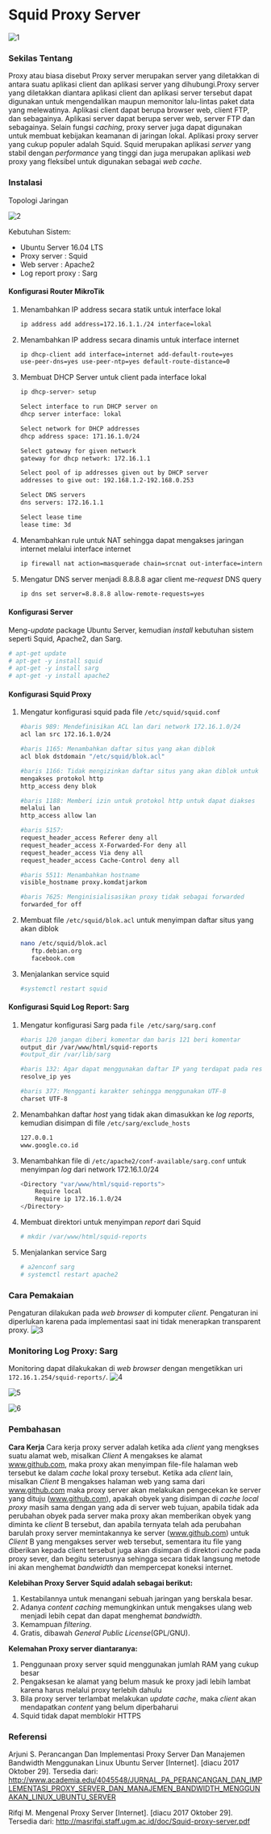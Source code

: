 # Squid Proxy Server
![1](https://github.com/renisakhairiyah/proxysquid/blob/master/squid.jpg)
### Sekilas Tentang
   Proxy atau biasa disebut Proxy server merupakan server yang diletakkan di antara suatu aplikasi client dan aplikasi server yang dihubungi.Proxy server yang diletakkan diantara aplikasi client dan aplikasi server tersebut dapat digunakan untuk mengendalikan maupun memonitor lalu-lintas paket data yang melewatinya. Aplikasi client dapat berupa browser web, client FTP, dan sebagainya. Aplikasi server dapat berupa server web, server FTP dan sebagainya.
   Selain fungsi *caching*, proxy server juga dapat digunakan untuk membuat kebijakan keamanan di jaringan lokal. Aplikasi proxy server yang cukup populer adalah Squid. Squid merupakan aplikasi *server* yang stabil dengan *performance* yang tinggi dan juga merupakan aplikasi *web* proxy yang fleksibel untuk digunakan sebagai *web cache*.

### Instalasi
Topologi Jaringan 

 ![2](https://github.com/renisakhairiyah/proxysquid/blob/master/Topologi.png)


Kebutuhan Sistem:
- Ubuntu Server 16.04 LTS 
- Proxy server : Squid
- Web server : Apache2
- Log report proxy : Sarg

#### Konfigurasi Router MikroTik
1. Menambahkan IP address secara statik untuk interface lokal
    ```sh
    ip address add address=172.16.1.1./24 interface=lokal 
    ```
2. Menambahkan IP address secara dinamis untuk interface internet
    ```sh 
    ip dhcp-client add interface=internet add-default-route=yes 
    use-peer-dns=yes use-peer-ntp=yes default-route-distance=0
    ```
3. Membuat DHCP Server untuk client pada interface lokal
    ```sh
    ip dhcp-server> setup
    
    Select interface to run DHCP server on
    dhcp server interface: lokal
    
    Select network for DHCP addresses
    dhcp address space: 171.16.1.0/24
    
    Select gateway for given network
    gateway for dhcp network: 172.16.1.1
    
    Select pool of ip addresses given out by DHCP server
    addresses to give out: 192.168.1.2-192.168.0.253
    
    Select DNS servers
    dns servers: 172.16.1.1
   
    Select lease time
    lease time: 3d
    ```
4. Menambahkan rule untuk NAT sehingga dapat mengakses jaringan internet melalui interface internet
    ```sh
    ip firewall nat action=masquerade chain=srcnat out-interface=internet
    ```
5. Mengatur DNS server menjadi 8.8.8.8 agar client me-*request* DNS query
    ```sh
    ip dns set server=8.8.8.8 allow-remote-requests=yes
    ```

#### Konfigurasi Server
Meng-*update* package Ubuntu Server, kemudian *install* kebutuhan sistem seperti Squid, Apache2, dan Sarg. 
```sh
# apt-get update
# apt-get -y install squid
# apt-get -y install sarg
# apt-get -y install apache2 
```
#### Konfigurasi Squid Proxy
1. Mengatur konfigurasi squid pada file `/etc/squid/squid.conf`
    ```sh
    #baris 989: Mendefinisikan ACL lan dari network 172.16.1.0/24
    acl lan src 172.16.1.0/24
    
    #baris 1165: Menambahkan daftar situs yang akan diblok
    acl blok dstdomain "/etc/squid/blok.acl"
    
    #baris 1166: Tidak mengizinkan daftar situs yang akan diblok untuk 
    mengakses protokol http
    http_access deny blok

    #baris 1188: Memberi izin untuk protokol http untuk dapat diakses 
    melalui lan
    http_access allow lan
    
    #baris 5157: 
    request_header_access Referer deny all
    request_header_access X-Forwarded-For deny all
    request_header_access Via deny all
    request_header_access Cache-Control deny all
    
    #baris 5511: Menambahkan hostname
    visible_hostname proxy.komdatjarkom

    #baris 7625: Menginisialisasikan proxy tidak sebagai forwarded
    forwarded_for off
    ```
2. Membuat file `/etc/squid/blok.acl` untuk menyimpan daftar situs yang akan diblok
   ```sh
   nano /etc/squid/blok.acl
      ftp.debian.org
      facebook.com
   ```
3. Menjalankan service squid
    ```sh
    #systemctl restart squid
    ```
#### Konfigurasi Squid Log Report: Sarg 
1. Mengatur konfigurasi Sarg pada `file /etc/sarg/sarg.conf`
    ```sh
    #baris 120 jangan diberi komentar dan baris 121 beri komentar
    output_dir /var/www/html/squid-reports
    #output_dir /var/lib/sarg
    
    #baris 132: Agar dapat menggunakan daftar IP yang terdapat pada resolve
    resolve_ip yes
    
    #baris 377: Mengganti karakter sehingga menggunakan UTF-8
    charset UTF-8
    ```
2. Menambahkan daftar *host* yang tidak akan dimasukkan ke *log reports*, kemudian disimpan di file `/etc/sarg/exclude_hosts`
    ```sh
    127.0.0.1
    www.google.co.id
    ```    
3. Menambahkan file di `/etc/apache2/conf-available/sarg.conf` untuk menyimpan *log* dari network 172.16.1.0/24
    ```sh
    <Directory "var/www/html/squid-reports">
        Require local
        Require ip 172.16.1.0/24
    </Directory>
    ```
4. Membuat direktori untuk menyimpan *report* dari Squid 
    ```sh 
    # mkdir /var/www/html/squid-reports
    ```
5. Menjalankan service Sarg
    ```sh
    # a2enconf sarg
    # systemctl restart apache2
    ```
   
### Cara Pemakaian
Pengaturan dilakukan pada *web browser* di komputer *client*. Pengaturan ini diperlukan karena pada implementasi saat ini tidak menerapkan transparent proxy. 
![3](https://github.com/renisakhairiyah/proxysquid/blob/master/client-2.PNG)

### Monitoring Log Proxy: Sarg
Monitoring dapat dilakukakan di *web browser* dengan mengetikkan uri `172.16.1.254/squid-reports/`.
![4](https://github.com/renisakhairiyah/proxysquid/blob/master/report.PNG)

![5](https://github.com/renisakhairiyah/proxysquid/blob/master/report1.PNG)

![6](https://github.com/renisakhairiyah/proxysquid/blob/master/report2.PNG)

### Pembahasan
**Cara Kerja**
Cara kerja proxy server adalah ketika ada *client* yang mengkses suatu alamat web, misalkan *Client* A mengakses ke alamat www.github.com, maka proxy akan menyimpan file-file halaman web tersebut ke dalam *cache* lokal proxy tersebut. Ketika ada *client* lain, misalkan *Client* B mengakses halaman web yang sama dari www.github.com maka proxy server akan melakukan pengecekan ke server yang dituju (www.github.com), apakah obyek yang disimpan di *cache local proxy* masih sama dengan yang ada di server web tujuan, apabila tidak ada perubahan obyek pada server maka proxy akan memberikan obyek yang diminta ke *client* B tersebut, dan apabila ternyata telah ada perubahan barulah proxy server memintakannya ke server (www.github.com) untuk *Client* B yang mengakses server web tersebut, sementara itu file yang diberikan kepada client tersebut juga akan disimpan di direktori *cache* pada proxy sever, dan begitu seterusnya sehingga secara tidak langsung metode ini akan menghemat *bandwidth* dan mempercepat koneksi internet.
  
**Kelebihan Proxy Server Squid adalah sebagai berikut:**
1. Kestabilannya untuk menangani sebuah jaringan yang berskala besar.
2. Adanya *content caching* memungkinkan untuk mengakses ulang web menjadi lebih cepat dan dapat menghemat *bandwidth*.
3. Kemampuan *filtering*.
4. Gratis, dibawah *General Public License*(GPL/GNU).

**Kelemahan Proxy server diantaranya:**
1. Penggunaan proxy server squid menggunakan jumlah RAM yang cukup besar
2. Pengaksesan ke alamat yang belum masuk ke proxy jadi lebih lambat karena harus melalui proxy terlebih dahulu
3. Bila proxy server terlambat melakukan *update cache*, maka *client* akan mendapatkan *content* yang belum diperbaharui
4. Squid tidak dapat memblokir HTTPS

### Referensi
Arjuni S. Perancangan Dan Implementasi Proxy Server Dan Manajemen Bandwidth Menggunakan Linux Ubuntu Server [Internet]. [diacu 2017 Oktober 29]. Tersedia dari: http://www.academia.edu/4045548/JURNAL_PA_PERANCANGAN_DAN_IMPLEMENTASI_PROXY_SERVER_DAN_MANAJEMEN_BANDWIDTH_MENGGUNAKAN_LINUX_UBUNTU_SERVER

Rifqi M. Mengenal Proxy Server [Internet]. [diacu 2017 Oktober 29]. Tersedia dari: http://masrifqi.staff.ugm.ac.id/doc/Squid-proxy-server.pdf

[//]: # (These are reference links used in the body of this note and get stripped out when the markdown processor does its job. There is no need to format nicely because it shouldn't be seen. Thanks SO - http://stackoverflow.com/questions/4823468/store-comments-in-markdown-syntax)


   [dill]: <https://github.com/joemccann/dillinger>
   [git-repo-url]: <https://github.com/joemccann/dillinger.git>
   [john gruber]: <http://daringfireball.net>
   [df1]: <http://daringfireball.net/projects/markdown/>
   [markdown-it]: <https://github.com/markdown-it/markdown-it>
   [Ace Editor]: <http://ace.ajax.org>
   [node.js]: <http://nodejs.org>
   [Twitter Bootstrap]: <http://twitter.github.com/bootstrap/>
   [jQuery]: <http://jquery.com>
   [@tjholowaychuk]: <http://twitter.com/tjholowaychuk>
   [express]: <http://expressjs.com>
   [AngularJS]: <http://angularjs.org>
   [Gulp]: <http://gulpjs.com>

   [PlDb]: <https://github.com/joemccann/dillinger/tree/master/plugins/dropbox/README.md>
   [PlGh]: <https://github.com/joemccann/dillinger/tree/master/plugins/github/README.md>
   [PlGd]: <https://github.com/joemccann/dillinger/tree/master/plugins/googledrive/README.md>
   [PlOd]: <https://github.com/joemccann/dillinger/tree/master/plugins/onedrive/README.md>
   [PlMe]: <https://github.com/joemccann/dillinger/tree/master/plugins/medium/README.md>
   [PlGa]: <https://github.com/RahulHP/dillinger/blob/master/plugins/googleanalytics/README.md>
